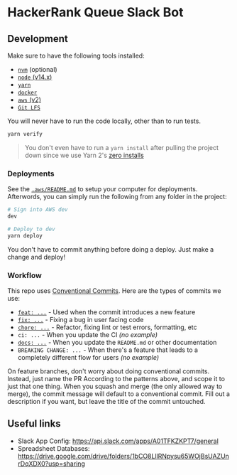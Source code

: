 # HackerRank Queue Slack Bot

## Development

Make sure to have the following tools installed:

- [`nvm`](https://github.com/nvm-sh/nvm#node-version-manager---) (optional)
- [`node` (v14.x)](https://nodejs.org/en/)
- [`yarn`](https://yarnpkg.com/)
- [`docker`](https://www.docker.com/get-started)
- [`aws` (v2)](https://docs.aws.amazon.com/cli/latest/userguide/install-cliv2.html)
- [`Git LFS`](https://git-lfs.github.com/)

You will never have to run the code locally, other than to run tests.

```bash
yarn verify
```

> You don't even have to run a `yarn install` after pulling the project down since we use Yarn 2's [zero installs](https://next.yarnpkg.com/features/zero-installs)

### Deployments

See the [`.aws/README.md`](/.aws/README.md) to setup your computer for deployments. Afterwords, you can simply run the following from any folder in the project:

```bash
# Sign into AWS dev
dev

# Deploy to dev
yarn deploy
```

You don't have to commit anything before doing a deploy. Just make a change and deploy!

### Workflow

This repo uses [Conventional Commits](https://www.conventionalcommits.org/en/v1.0.0-beta.2/). Here are the types of commits we use:

- [`feat: ...`](https://github.com/apklinker/hacker-rank-queue/commit/2d3e71b83b51ce9a4054098ad5d6dc665182e885) - Used when the commit introduces a new feature
- [`fix: ...`](https://github.com/apklinker/hacker-rank-queue/commit/439e8c6fd43255546b30aaab96e121dec271c9b7) - Fixing a bug in user facing code
- [`chore: ...`](https://github.com/apklinker/hacker-rank-queue/commit/e67d655eab0a546b58ae883b77d0bd755c9dff0f) - Refactor, fixing lint or test errors, formatting, etc
- `ci: ...` - When you update the CI _(no example)_
- [`docs: ...`](https://github.com/apklinker/hacker-rank-queue/commit/2d30931196b014996f8a52267a4bfd1fa850d167) - When you update the `README.md` or other documentation
- `BREAKING CHANGE: ...` - When there's a feature that leads to a completely different flow for users _(no example)_

On feature branches, don't worry about doing conventional commits. Instead, just name the PR According to the patterns above, and scope it to just that one thing. When you squash and merge (the only allowed way to merge), the commit message will default to a conventional commit. Fill out a description if you want, but leave the title of the commit untouched.

## Useful links

- Slack App Config: <https://api.slack.com/apps/A01TFKZKPT7/general>
- Spreadsheet Databases: <https://drive.google.com/drive/folders/1bCO8LllRNpysu65WOjBsUAZUnrDqXDX0?usp=sharing>
